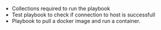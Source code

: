 - Collections required to run the playbook
- Test playbook to check if connection to host is successfull
- Playbook to pull a docker image and run a container.
